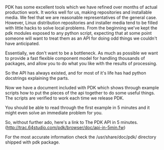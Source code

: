 PDK has some excellent tools which we have refined over months of actual production work. It works well for us, making repositories and installable media. We feel that we are reasonable representatives of the general case. However, Linux distribution repositories and installer media tend to be filled with little hacks to solve local problems. From the beginning we've kept the pdk modules exposed to any python script, expecting that at some point someone will want to treat them as an API for doing odd things we couldn't have anticipated.

Essentially, we don't want to be a bottleneck. As much as possible we want to provide a fast flexible component model for handling thousands of packages, and allow you to do what you like with the results of processing.

So the API has always existed, and for most of it's life has had python docstrings explaining the parts.

Now we have a document included with PDK which shows through example scripts how to put the pieces of the api together to do some useful things. The scripts are verified to work each time we release PDK.

You should be able to read through the first example in 5 minutes and it might even solve an immediate problem for you.

So, without further ado, here's a link to The PDK API in 5 minutes. (http://trac.64studio.com/pdk/browser/doc/api-in-5min.fw)

For the most accurate information check the /usr/share/doc/pdk/ directory shipped with pdk package. 